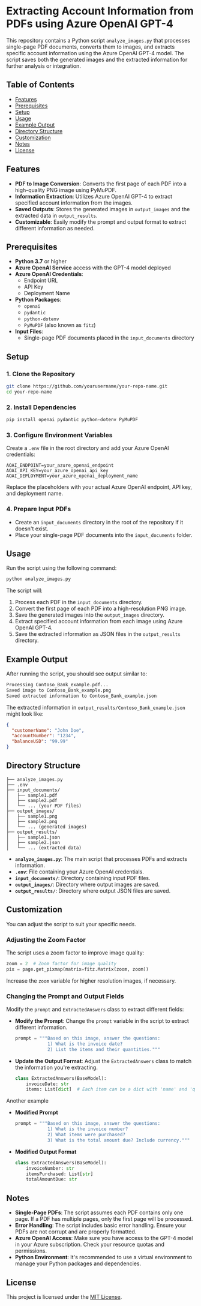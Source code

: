 # Extracting Account Information from PDFs using Azure OpenAI GPT-4  
   
This repository contains a Python script `analyze_images.py` that processes single-page PDF documents, converts them to images, and extracts specific account information using the Azure OpenAI GPT-4 model. The script saves both the generated images and the extracted information for further analysis or integration.  
   
## Table of Contents  
   
- [Features](#features)  
- [Prerequisites](#prerequisites)  
- [Setup](#setup)  
- [Usage](#usage)  
- [Example Output](#example-output)  
- [Directory Structure](#directory-structure)  
- [Customization](#customization)  
- [Notes](#notes)  
- [License](#license)  
   
## Features  
   
- **PDF to Image Conversion**: Converts the first page of each PDF into a high-quality PNG image using PyMuPDF.  
- **Information Extraction**: Utilizes Azure OpenAI GPT-4 to extract specified account information from the images.  
- **Saved Outputs**: Stores the generated images in `output_images` and the extracted data in `output_results`.  
- **Customizable**: Easily modify the prompt and output format to extract different information as needed.  
   
## Prerequisites  
   
- **Python 3.7** or higher  
- **Azure OpenAI Service** access with the GPT-4 model deployed  
- **Azure OpenAI Credentials**:  
  - Endpoint URL  
  - API Key  
  - Deployment Name  
- **Python Packages**:  
  - `openai`  
  - `pydantic`  
  - `python-dotenv`  
  - `PyMuPDF` (also known as `fitz`)  
- **Input Files**:  
  - Single-page PDF documents placed in the `input_documents` directory  
   
## Setup  
   
### 1. Clone the Repository  
   
```bash  
git clone https://github.com/yourusername/your-repo-name.git  
cd your-repo-name  
```  
   
### 2. Install Dependencies  
   
   
```bash  
pip install openai pydantic python-dotenv PyMuPDF  
```  
   
### 3. Configure Environment Variables  
   
Create a `.env` file in the root directory and add your Azure OpenAI credentials:  
   
```env  
AOAI_ENDPOINT=your_azure_openai_endpoint  
AOAI_API_KEY=your_azure_openai_api_key  
AOAI_DEPLOYMENT=your_azure_openai_deployment_name  
```  
   
Replace the placeholders with your actual Azure OpenAI endpoint, API key, and deployment name.  
   
### 4. Prepare Input PDFs  
   
- Create an `input_documents` directory in the root of the repository if it doesn't exist.  
- Place your single-page PDF documents into the `input_documents` folder.  
   
## Usage  
   
Run the script using the following command:  
   
```bash  
python analyze_images.py  
```  
   
The script will:  
   
1. Process each PDF in the `input_documents` directory.  
2. Convert the first page of each PDF into a high-resolution PNG image.  
3. Save the generated images into the `output_images` directory.  
4. Extract specified account information from each image using Azure OpenAI GPT-4.  
5. Save the extracted information as JSON files in the `output_results` directory.  
   

## Example Output  
   
After running the script, you should see output similar to:  
   
```bash  
Processing Contoso_Bank_example.pdf...  
Saved image to Contoso_Bank_example.png  
Saved extracted information to Contoso_Bank_example.json  
```  
   
The extracted information in `output_results/Contoso_Bank_example.json` might look like:  
   
```json  
{  
  "customerName": "John Doe",  
  "accountNumber": "1234",  
  "balanceUSD": "99.99"  
}  
```  
   
## Directory Structure  
   
```  
├── analyze_images.py  
├── .env  
├── input_documents/  
│   ├── sample1.pdf  
│   ├── sample2.pdf  
│   └── ... (your PDF files)  
├── output_images/  
│   ├── sample1.png  
│   ├── sample2.png  
│   └── ... (generated images)  
├── output_results/  
│   ├── sample1.json  
│   ├── sample2.json  
│   └── ... (extracted data)  
```  
   
- **`analyze_images.py`**: The main script that processes PDFs and extracts information.  
- **`.env`**: File containing your Azure OpenAI credentials.  
- **`input_documents/`**: Directory containing input PDF files.  
- **`output_images/`**: Directory where output images are saved.  
- **`output_results/`**: Directory where output JSON files are saved.  
   
## Customization  
   
You can adjust the script to suit your specific needs.  
   
### Adjusting the Zoom Factor  
   
The script uses a zoom factor to improve image quality:  
   
```python  
zoom = 2  # Zoom factor for image quality  
pix = page.get_pixmap(matrix=fitz.Matrix(zoom, zoom))  
```  
   
Increase the `zoom` variable for higher resolution images, if necessary.  
   
### Changing the Prompt and Output Fields  
   
Modify the `prompt` and `ExtractedAnswers` class to extract different fields:  
   
- **Modify the Prompt**: Change the `prompt` variable in the script to extract different information.   
  
  ```python  
  prompt = """Based on this image, answer the questions:  
              1) What is the invoice date?  
              2) List the items and their quantities."""  
  ```  
   
- **Update the Output Format**: Adjust the `ExtractedAnswers` class to match the information you're extracting.   
  
  ```python  
  class ExtractedAnswers(BaseModel):  
      invoiceDate: str  
      items: List[dict]  # Each item can be a dict with 'name' and 'quantity'  
  ```  

Another example

- **Modified Prompt**
  ```python  
  prompt = """Based on this image, answer the questions:  
              1) What is the invoice number?  
              2) What items were purchased?  
              3) What is the total amount due? Include currency."""  
  ```  
   
- **Modified Output Format**
  
  ```python  
  class ExtractedAnswers(BaseModel):  
      invoiceNumber: str  
      itemsPurchased: List[str]  
      totalAmountDue: str  
  ```  
   
## Notes  
   
- **Single-Page PDFs**: The script assumes each PDF contains only one page. If a PDF has multiple pages, only the first page will be processed.  
- **Error Handling**: The script includes basic error handling. Ensure your PDFs are not corrupt and are properly formatted.  
- **Azure OpenAI Access**: Make sure you have access to the GPT-4 model in your Azure subscription. Check your resource quotas and permissions.  
- **Python Environment**: It's recommended to use a virtual environment to manage your Python packages and dependencies.  
   
## License  
   
This project is licensed under the [MIT License](LICENSE).  
   